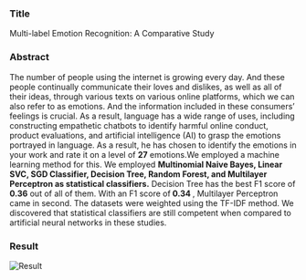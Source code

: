 <h3>Title</h3> 
Multi-label Emotion Recognition: A Comparative Study </br>

<h3>Abstract</h3>
The number of people using the internet is growing every day. And these people
continually communicate their loves and dislikes, as well as all of their ideas,
through various texts on various online platforms, which we can also refer to as
emotions. And the information included in these consumers’ feelings is crucial.
As a result, language has a wide range of uses, including constructing empathetic
chatbots to identify harmful online conduct, product evaluations, and artificial
intelligence (AI) to grasp the emotions portrayed in language. As a result, he has
chosen to identify the emotions in your work and rate it on a level of <strong>27</strong> emotions.We
employed a machine learning method for this. We employed  <strong> Multinomial Naive
Bayes, Linear SVC, SGD Classifier, Decision Tree, Random Forest, and Multilayer
Perceptron as statistical classifiers.</strong> Decision Tree has the best F1 score of <strong>0.36</strong> out of
all of them. With an  F1 score of<strong> 0.34 </strong>, Multilayer Perceptron came in second. The
datasets were weighted using the TF-IDF method. We discovered that statistical
classifiers are still competent when compared to artificial neural networks in these
studies. </br>

<h3>Result</h3>

![Result](https://ibb.co/ck1BqJK)
